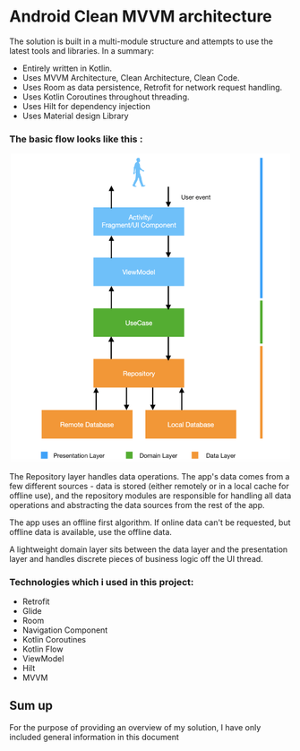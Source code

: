 # Android Clean MVVM architecture


The solution is built in a multi-module structure and attempts to use the latest tools and libraries. In
a summary:

* Entirely written in Kotlin.
* Uses MVVM Architecture, Clean Architecture, Clean Code.
* Uses Room as data persistence, Retrofit for network request handling.
* Uses Kotlin Coroutines throughout threading.
* Uses Hilt for dependency injection
* Uses Material design Library

### The basic flow looks like this :

<p align="center">
 <img src='https://github.com/davidramezani/MetropolitanMuseumOfArt/blob/develop/images/data_flow.png' width='500'>
</p>

The Repository layer handles data operations. The app's data comes from a few different sources -
data is stored (either remotely or in a local cache for offline use), and the repository modules are
responsible for handling all data operations and abstracting the data sources from the rest of the
app.

The app uses an offline first algorithm. If online data can't be requested, but offline data is
available, use the offline data.

A lightweight domain layer sits between the data layer and the presentation layer and handles
discrete pieces of business logic off the UI thread.
### Technologies which i used in this project:
* Retrofit
* Glide
* Room
* Navigation Component
* Kotlin Coroutines
* Kotlin Flow
* ViewModel
* Hilt
* MVVM

## Sum up

For the purpose of providing an overview of my solution, I have only included general information in
this document
